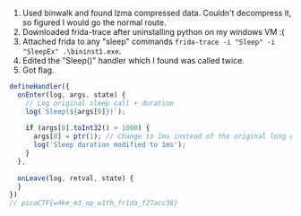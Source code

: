 1. Used binwalk and found lzma compressed data. Couldn't decompress it, so figured I would go the normal route.
2. Downloaded frida-trace after uninstalling python on my windows VM :(
3. Attached frida to any "sleep" commands `frida-trace -i "Sleep" -i "SleepEx" .\bininst1.exe`.
4. Edited the "Sleep()" handler which I found was called twice.
5. Got flag.

```javascript
defineHandler({
  onEnter(log, args, state) {
    // Log original sleep call + duration
    log(`Sleep(${args[0]})`);
    
    if (args[0].toInt32() > 1000) {
      args[0] = ptr(1); // Change to 1ms instead of the original long duration
      log('Sleep duration modified to 1ms');
    }
  },
  
  onLeave(log, retval, state) {
  }
})
// picoCTF{w4ke_m3_up_w1th_fr1da_f27acc38}
```